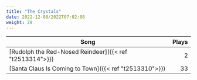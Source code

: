 ```yaml
---
title: "The Crystals"
date: 2022-12-08/2022T07:02:08
weight: 29
---
```




 Song | Plays 
----- | -----:
[Rudolph the Red-Nosed Reindeer]({{< ref "t2513314">}}) | 2
[Santa Claus Is Coming to Town]({{< ref "t2513310">}}) | 33
